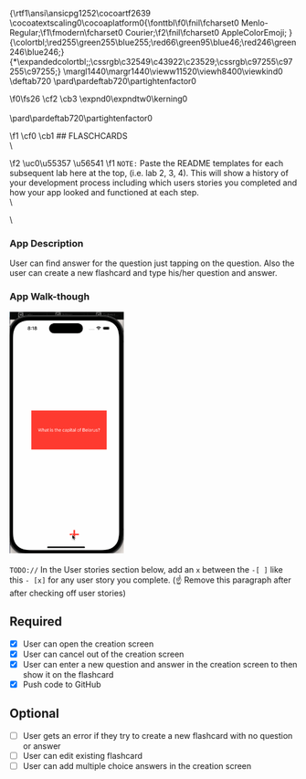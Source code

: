 {\rtf1\ansi\ansicpg1252\cocoartf2639
\cocoatextscaling0\cocoaplatform0{\fonttbl\f0\fnil\fcharset0 Menlo-Regular;\f1\fmodern\fcharset0 Courier;\f2\fnil\fcharset0 AppleColorEmoji;
}
{\colortbl;\red255\green255\blue255;\red66\green95\blue46;\red246\green246\blue246;}
{\*\expandedcolortbl;;\cssrgb\c32549\c43922\c23529;\cssrgb\c97255\c97255\c97255;}
\margl1440\margr1440\vieww11520\viewh8400\viewkind0
\deftab720
\pard\pardeftab720\partightenfactor0

\f0\fs26 \cf2 \cb3 \expnd0\expndtw0\kerning0
<img src='https://i.imgur.com/z85lmR4.png' title='' width='' alt=''  />\
\
\pard\pardeftab720\partightenfactor0

\f1 \cf0 \cb1 ## FLASCHCARDS\
\

\f2 \uc0\u55357 \u56541 
\f1  `NOTE:` Paste the README templates for each subsequent lab here at the top, (i.e. lab 2, 3, 4). This will show a history of your development process including which users stories you completed and how your app looked and functioned at each step.\
\

\



### App Description
User can find answer for the question just tapping on the question. Also the user can create a new flashcard and type his/her question and answer. 

### App Walk-though

<img src=" https://github.com/Genadiya23/flashcards/raw/main/lab4codepathFinal.gif" width=200><br>\
`TODO://` In the User stories section below, add an `x` between the `-[ ]` like this `- [x]` for any user story you complete. (☝️ Remove this paragraph after after checking off user stories)

## Required
- [x] User can open the creation screen
- [x] User can cancel out of the creation screen
- [x] User can enter a new question and answer in the creation screen to then show it on the flashcard
- [x] Push code to GitHub
## Optional
- [ ] User gets an error if they try to create a new flashcard with no question or answer
- [ ] User can edit existing flashcard
- [ ] User can add multiple choice answers in the creation screen
